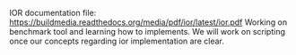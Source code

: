 IOR documentation file: https://buildmedia.readthedocs.org/media/pdf/ior/latest/ior.pdf 
Working on benchmark tool and learning how to implements. 
We will work on scripting once our concepts regarding ior implementation are clear. 
